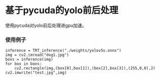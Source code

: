 # 基于pycuda的yolo前后处理

使用pycuda对yolo前后处理进gpu加速。

### 使用例子
    inference = TRT_inference("./weights/yolov5s.onnx")
    img = cv2.imread("dog1.jpg")
    boxs = inference(img)
    for box in boxs:
        cv2.rectangle(img,(box[0],box[1]),(box[2],box[3]),(255,0,0),2)
    cv2.imwrite("test.jpg",img)